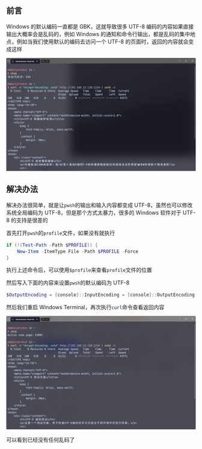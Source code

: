 ## 前言

Windows 的默认编码一直都是 GBK，这就导致很多 UTF-8 编码的内容如果直接输出大概率会是乱码的，例如 Windows 的通知和命令行输出，都是乱码的集中地点，例如当我们使用默认的编码去访问一个 UTF-8 的页面时，返回的内容就会变成这样

![image-20241016221422264](./../图片/Pwsh中文乱码/image-20241016221422264.png)

## 解决办法

解决办法很简单，就是让`pwsh`的输出和输入内容都变成 UTF-8，虽然也可以修改系统全局编码为 UTF-8，但是那个方式太暴力，很多的 Windows 软件对于 UTF-8 的支持是很差的

首先打开`pwsh`的`profile`文件，如果没有就执行

```powershell
if (!(Test-Path -Path $PROFILE)) {  
    New-Item -ItemType File -Path $PROFILE -Force  
}
```

执行上述命令后，可以使用`$profile`来查看`profile`文件的位置

然后写入下面的内容来设置`pwsh`的默认编码为 UTF-8

```powershell
$OutputEncoding = [console]::InputEncoding = [console]::OutputEncoding = [Text.UTF8Encoding]::UTF8
```

然后我们重启 Windows Terminal，再次执行`curl`命令查看返回内容

![image-20241016222025124](./../图片/Pwsh中文乱码/image-20241016222025124.png)

可以看到已经没有任何乱码了